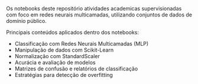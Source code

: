 Os notebooks deste repositório atividades academicas supervisionadas com foco em redes neurais multicamadas,
utilizando conjuntos de dados de domínio público.

Principais conteúdos aplicados dentro dos notebooks:
- Classificação com Redes Neurais Multicamadas (MLP)
- Manipulação de dados com Scikit-Learn
- Normalização com StandardScaler
- Acurácia e avaliação de modelos
- Matrizes de confusão e relatórios de classificação
- Estratégias para detecção de overfitting


